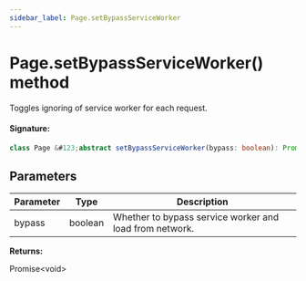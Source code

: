 ```yaml
---
sidebar_label: Page.setBypassServiceWorker
---
```


# Page.setBypassServiceWorker() method

Toggles ignoring of service worker for each request.

#### Signature:

```typescript
class Page &#123;abstract setBypassServiceWorker(bypass: boolean): Promise<void>;&#125;
```

## Parameters

| Parameter | Type    | Description                                             |
| --------- | ------- | ------------------------------------------------------- |
| bypass    | boolean | Whether to bypass service worker and load from network. |

**Returns:**

Promise&lt;void&gt;
